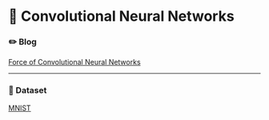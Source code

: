 # :camera_flash: Convolutional Neural Networks

### :pencil2: Blog 

[Force of Convolutional Neural Networks](https://dudeperf3ct.github.io/cnn/mnist/2018/10/17/Force-of-Convolutional-Neural-Networks/)

---

### :cookie: Dataset 

[MNIST](http://yann.lecun.com/exdb/mnist/)


